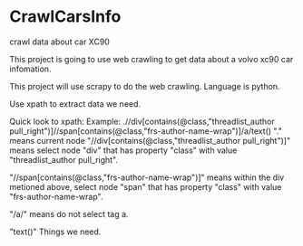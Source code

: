 # CrawlCarsInfo
crawl data about car XC90


This project is going to use web crawling to get data about a volvo xc90 car infomation.

This project will use scrapy to do the web crawling. Language is python.

Use xpath to extract data we need. 

Quick look to xpath:
Example:
.//div[contains(@class,"threadlist_author pull_right")]//span[contains(@class,"frs-author-name-wrap")]/a/text()
"." means current node
"//div[contains(@class,"threadlist_author pull_right")]" means select node "div" that has property "class" with value "threadlist_author pull_right".

"//span[contains(@class,"frs-author-name-wrap")]" means within the div metioned above, select node "span" that has property "class" with value "frs-author-name-wrap".

"/a/" means do not select tag a. 

"text()" Things we need. 
